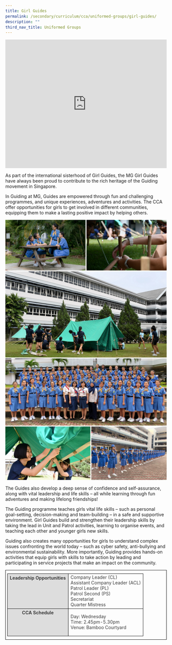 ```yaml
---
title: Girl Guides
permalink: /secondary/curriculum/cca/uniformed-groups/girl-guides/
description: ""
third_nav_title: Uniformed Groups
---
```

<div style="width:100%; height:400px">
  <iframe class="ive_eobj_center" allowfullscreen="" frameborder="0" title="MGS Heritage Video" src="https://www.youtube.com/embed/pSDGyHKmEDw" height="100%" width="100%">
  </iframe>
</div>


As part of the international sisterhood of Girl Guides, the MG Girl Guides have always been proud to contribute to the rich heritage of the Guiding movement in Singapore.

  

In Guiding at MG, Guides are empowered through fun and challenging programmes, and unique experiences, adventures and activities. The CCA offer opportunities for girls to get involved in different communities, equipping them to make a lasting positive impact by helping others.


![](/images/Sec_cca/girl%20guides.png)
![](/images/Sec_cca/girl%20guides%201.png)

The Guides also develop a deep sense of confidence and self-assurance, along with vital leadership and life skills – all while learning through fun adventures and making lifelong friendships! 

  

The Guiding programme teaches girls vital life skills – such as personal goal-setting, decision-making and team-building – in a safe and supportive environment. Girl Guides build and strengthen their leadership skills by taking the lead in Unit and Patrol activities, learning to organise events, and teaching each other and younger girls new skills.

  

Guiding also creates many opportunities for girls to understand complex issues confronting the world today – such as cyber safety, anti-bullying and environmental sustainability. More importantly, Guiding provides hands-on activities that equip girls with skills to take action by leading and participating in service projects that make an impact on the community.

<style type="text/css">
.tg {
    border-color: black;
    border-style: solid;
    border-width: 1px;
    color: #3D3D3D;
    padding: 10px 5px;
}
.tg td {
    overflow: hidden;
    word-break: normal;
}
.tg th {
    background-color: #DDD;
    border-color: black;
    border-style: solid;
    border-width: 1px;
    color: #3D3D3D;
    font-weight: bold;
}
.tg .tr-norm {
    border-color: black;
    border-style: solid;
    border-width: 1px;
    vertical-align: top;
}
.tg .tr-header {
    border-color: black;
    border-style: solid;
    border-width: 1px;
    color: #3D3D3D;
    font-weight: bold;
    vertical-align: top
}
</style>

<table class="tg">
  <thead>
    <tr>
      <th class="tr-header">Leadership Opportunities</th>
      <td class="tr-norm">Company Leader (CL)<br>
        Assistant Company Leader (ACL)<br>
        Patrol Leader (PL)<br>
        Patrol Second (PS)<br>
        Secretariat<br>
    Quarter Mistress</tr>
  </thead>
  <tbody>
    <tr>
      <th class="tr-header">CCA Schedule</th>
      <td class="tr-norm"><p>Day: Wednesday<br>
        Time: 2.45pm-5.30pm<br>
    Venue: Bamboo Courtyard</p>      </tr>
  </tbody>
</table>